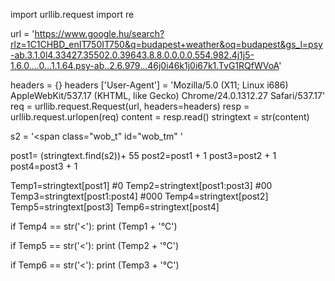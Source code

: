 import urllib.request
import re

url = 'https://www.google.hu/search?rlz=1C1CHBD_enIT750IT750&q=budapest+weather&oq=budapest&gs_l=psy-ab.3.1.0l4.33427.35502.0.39643.8.8.0.0.0.0.554.982.4j1j5-1.6.0....0...1.1.64.psy-ab..2.6.979...46j0i46k1j0i67k1.TvG1RQfWVoA'

headers = {}
headers ['User-Agent'] = 'Mozilla/5.0 (X11; Linux i686) AppleWebKit/537.17 (KHTML, like Gecko) Chrome/24.0.1312.27 Safari/537.17'
req = urllib.request.Request(url, headers=headers)
resp = urllib.request.urlopen(req)
content = resp.read()
stringtext = str(content)

s2 = '<span class="wob_t" id="wob_tm" '

post1= (stringtext.find(s2))+ 55
post2=post1 + 1
post3=post2 + 1
post4=post3 + 1

Temp1=stringtext[post1] #0
Temp2=stringtext[post1:post3] #00
Temp3=stringtext[post1:post4] #000
Temp4=stringtext[post2] 
Temp5=stringtext[post3]
Temp6=stringtext[post4]

if Temp4 == str('<'):
    print (Temp1 + '°C')

if Temp5 == str('<'):
    print (Temp2 + '°C')

if Temp6 == str('<'):
    print (Temp3 + '°C')
